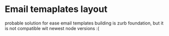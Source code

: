 # Email temaplates layout

probable solution for ease email templates building is zurb foundation, but it is not compatible wit newest node versions :(
